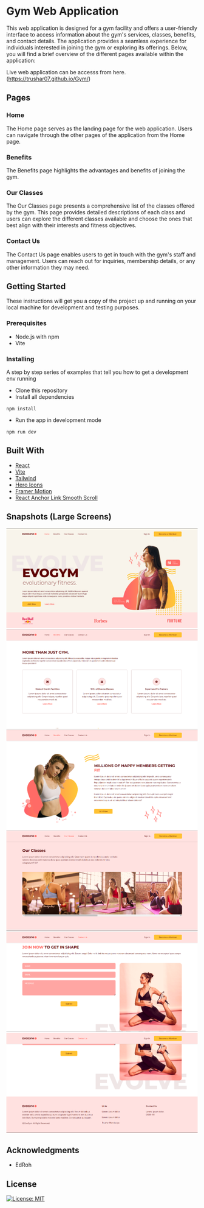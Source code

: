 # Gym Web Application
This web application is designed for a gym facility and offers a user-friendly interface to access information about the gym's services, classes, benefits, and contact details. The application provides a seamless experience for individuals interested in joining the gym or exploring its offerings. Below, you will find a brief overview of the different pages available within the application:

Live web application can be accesss from here.(https://trushar07.github.io/Gym/)

## Pages
### Home
The Home page serves as the landing page for the web application. Users can navigate through the other pages of the application from the Home page.

### Benefits
The Benefits page highlights the advantages and benefits of joining the gym.

### Our Classes
The Our Classes page presents a comprehensive list of the classes offered by the gym. This page provides detailed descriptions of each class and users can explore the different classes available and choose the ones that best align with their interests and fitness objectives.

### Contact Us
The Contact Us page enables users to get in touch with the gym's staff and management. Users can reach out for inquiries, membership details, or any other information they may need.

## Getting Started

These instructions will get you a copy of the project up and running on your local machine for development and testing purposes.

### Prerequisites
 - Node.js with npm
 - Vite

### Installing

A step by step series of examples that tell you how to get a development env running
 - Clone this repository
 - Install all dependencies

```
npm install
```
 - Run the app in development mode

```
npm run dev
```

## Built With

* [React](https://react.dev/)
* [Vite](https://vitejs.dev/) 
* [Tailwind](https://tailwindcss.com/)
* [Hero Icons](https://heroicons.com/)
* [Framer Motion](https://www.framer.com/motion/)
* [React Anchor Link Smooth Scroll](https://www.npmjs.com/package/react-anchor-link-smooth-scroll) 

## Snapshots (Large Screens)
![Homepage](https://github.com/Trushar07/Gym/blob/master/snapshots_large_screen/Screenshot%202023-06-08%20092628.png)
![Benefits](https://github.com/Trushar07/Gym/blob/master/snapshots_large_screen/Screenshot%202023-06-08%20092657.png)
![Benefits](https://github.com/Trushar07/Gym/blob/master/snapshots_large_screen/Screenshot%202023-06-08%20092734.png)
![Our Classes](https://github.com/Trushar07/Gym/blob/master/snapshots_large_screen/Screenshot%202023-06-08%20092753.png)
![Contact Us](https://github.com/Trushar07/Gym/blob/master/snapshots_large_screen/Screenshot%202023-06-08%20092815.png)
![Footer](https://github.com/Trushar07/Gym/blob/master/snapshots_large_screen/Screenshot%202023-06-08%20092830.png)


## Acknowledgments
* EdRoh

## License
[![License: MIT](https://img.shields.io/badge/License-MIT-yellow.svg)](https://opensource.org/licenses/MIT)
